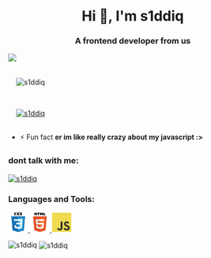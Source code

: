 <h1 align="center">Hi 👋, I'm s1ddiq</h1>
<h3 align="center">A frontend developer from us</h3>

<img src="https://i.pinimg.com/originals/e4/26/70/e426702edf874b181aced1e2fa5c6cde.gif" style="text-align:center" width="150">

<p align="left"> <img src="https://komarev.com/ghpvc/?username=s1ddiq&label=Profile%20views&color=0e75b6&style=flat" alt="s1ddiq" style="margin:1rem;" /> </p>

<p align="left"> <a href="https://github.com/ryo-ma/github-profile-trophy"><img src="https://github-profile-trophy.vercel.app/?username=s1ddiq" alt="s1ddiq" style="margin:1rem;" /></a> </p>

- ⚡ Fun fact **er im like really crazy about my javascript :>**


<h3 align="left">dont talk with me:</h3>
<p align="left">
<a href="https://stackoverflow.com/users/s1ddiq" target="blank"><img align="center" src="https://raw.githubusercontent.com/rahuldkjain/github-profile-readme-generator/master/src/images/icons/Social/stack-overflow.svg" alt="s1ddiq" height="30" width="40" /></a>
</p>

<h3 align="left">Languages and Tools:</h3>
<p align="left"> <a href="https://www.w3schools.com/css/" target="_blank" rel="noreferrer"> <img src="https://raw.githubusercontent.com/devicons/devicon/master/icons/css3/css3-original-wordmark.svg" alt="css3" width="40" height="40"/> </a> <a href="https://www.w3.org/html/" target="_blank" rel="noreferrer"> <img src="https://raw.githubusercontent.com/devicons/devicon/master/icons/html5/html5-original-wordmark.svg" alt="html5" width="40" height="40"/> </a> <a href="https://developer.mozilla.org/en-US/docs/Web/JavaScript" target="_blank" rel="noreferrer"> <img src="https://raw.githubusercontent.com/devicons/devicon/master/icons/javascript/javascript-original.svg" alt="javascript" width="40" height="40"/> </a> </p>

<p><img align="left" src="https://github-readme-stats.vercel.app/api/top-langs?username=s1ddiq&show_icons=true&locale=en&layout=compact" alt="s1ddiq" /></p>

<p>&nbsp;<img align="center" src="https://github-readme-stats.vercel.app/api?username=s1ddiq&show_icons=true&locale=en" alt="s1ddiq" /></p>


<!--
**s1ddiq/s1ddiq** is a ✨ _special_ ✨ repository because its `README.md` (this file) appears on your GitHub profile.

Here are some ideas to get you started:

- 🔭 I’m currently working on ...
- 🌱 I’m currently learning ...
- 👯 I’m looking to collaborate on ...
- 🤔 I’m looking for help with ...
- 💬 Ask me about ...
- 📫 How to reach me: ...
- 😄 Pronouns: ...
- ⚡ Fun fact: ...
-->
